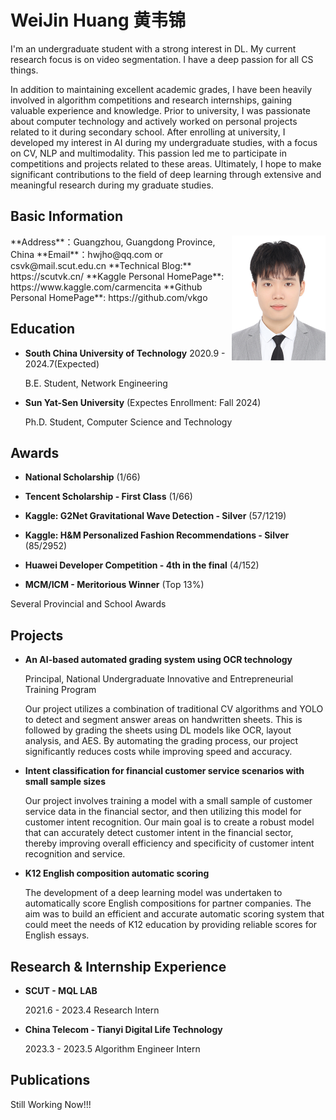 # WeiJin Huang 黄韦锦

I'm an undergraduate student with a strong interest in DL. My current research focus is on video segmentation. I have a deep passion for all CS things.

In addition to maintaining excellent academic grades, I have been heavily involved in algorithm competitions and research internships, gaining valuable experience and knowledge. Prior to university, I was passionate about computer technology and actively worked on personal projects related to it during secondary school. After enrolling at university, I developed my interest in AI during my undergraduate studies, with a focus on CV, NLP and multimodality. This passion led me to participate in competitions and projects related to these areas. Ultimately, I hope to make significant contributions to the field of deep learning through extensive and meaningful research during my graduate studies.

##  Basic Information
<img align="right"  width="150" height="200" src="index.assets/300-400.jpg"/>
**Address**：Guangzhou, Guangdong Province, China
**Email**：hwjho@qq.com or csvk@mail.scut.edu.cn
**Technical Blog:** https://scutvk.cn/
**Kaggle Personal HomePage**: https://www.kaggle.com/carmencita
**Github Personal HomePage**: https://github.com/vkgo

## Education
- **South China University of Technology** 2020.9 - 2024.7(Expected)

  B.E. Student,  Network Engineering

- **Sun Yat-Sen University** (Expectes Enrollment: Fall 2024)

  Ph.D. Student, Computer Science and Technology

## Awards

- **National Scholarship** (1/66)

- **Tencent Scholarship - First Class** (1/66)

- **Kaggle: G2Net Gravitational Wave Detection - Silver** (57/1219)

- **Kaggle: H&M Personalized Fashion Recommendations - Silver** (85/2952)

- **Huawei Developer Competition - 4th in the final** (4/152)

- **MCM/ICM - Meritorious Winner** (Top 13%)

Several Provincial and School Awards

## Projects

- **An AI-based automated grading system using OCR technology**

  Principal, National Undergraduate Innovative and Entrepreneurial Training Program

  Our project utilizes a combination of traditional CV algorithms and YOLO to detect and segment answer areas on handwritten sheets. This is followed by grading the sheets using DL models like OCR, layout analysis, and AES. By automating the grading process, our project significantly reduces costs while improving speed and accuracy.

- **Intent classification for financial customer service scenarios with small sample sizes**

  Our project involves training a model with a small sample of customer service data in the financial sector, and then utilizing this model for customer intent recognition. Our main goal is to create a robust model that can accurately detect customer intent in the financial sector, thereby improving overall efficiency and specificity of customer intent recognition and service.

- **K12 English composition automatic scoring**

  The development of a deep learning model was undertaken to automatically score English compositions for partner companies. The aim was to build an efficient and accurate automatic scoring system that could meet the needs of K12 education by providing reliable scores for English essays.

## Research & Internship Experience

- **SCUT - MQL LAB**

  2021.6 - 2023.4 Research Intern

- **China Telecom - Tianyi Digital Life Technology**

  2023.3 - 2023.5 Algorithm Engineer Intern

## Publications

Still Working Now!!!
